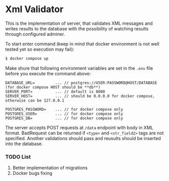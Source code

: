 # Xml Validator

This is the implementation of server, that validates XML messages and writes results to the database with the possibility of watching results through configured adminer.

To start enter command (keep in mind that docker environment is not well tested yet so execution may fail):
```bash
$ docker compose up
```
Make shure that following environment variables are set in the `.env` file before you execute the command above:
```
DATABASE_URL=         ... // postgres://USER:PASSWORD@HOST/DATABASE (for docker compose HOST should be **db**)
SERVER_PORT=          ... // default is 8080
SERVER_HOST=          ... // should be 0.0.0.0 for docker compose, otherwise can be 127.0.0.1

POSTGRES_PASSWORD=    ... // for docker compose only
POSTGRES_USER=        ... // for docker compose only
POSTGRES_DB=          ... // for docker compose only
```

The server accepts POST requests at `/data` endpoint with body in XML format. BadRequest can be returned if `<type>` and `<str_field2>` tags are not specified. Another validations should pass and reusults should be inserted into the database.

### TODO List

1. Better implementation of migrations
2. Docker bugs fixing